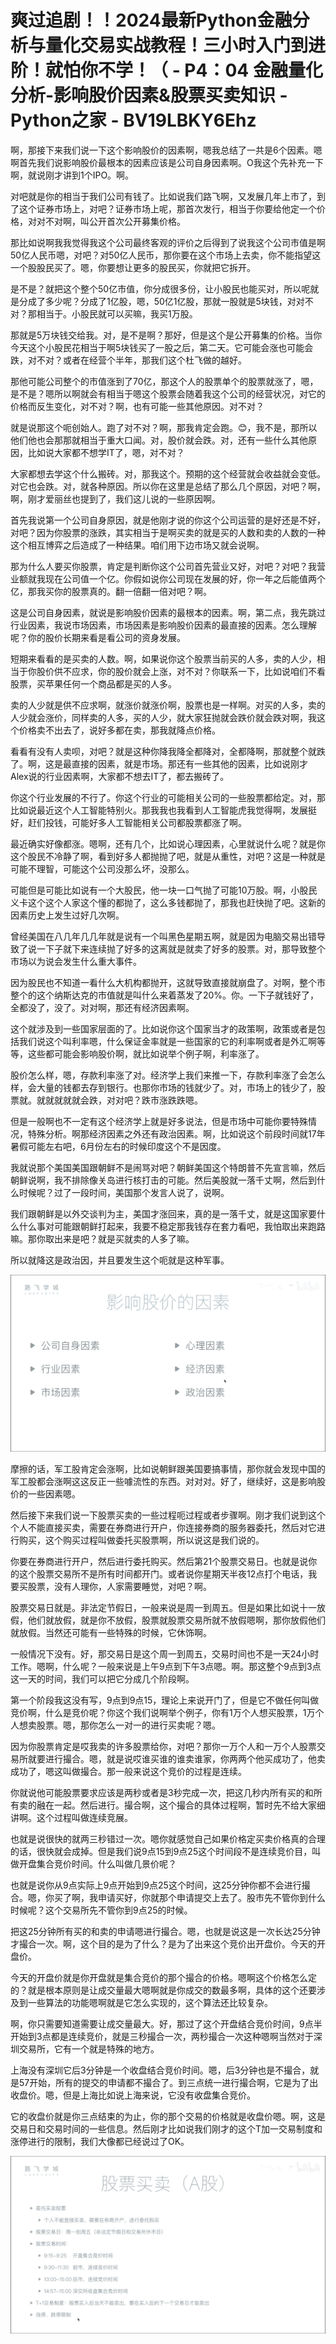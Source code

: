 # 爽过追剧！！2024最新Python金融分析与量化交易实战教程！三小时入门到进阶！就怕你不学！（ - P4：04 金融量化分析-影响股价因素&股票买卖知识 - Python之家 - BV19LBKY6Ehz

啊，那接下来我们说一下这个影响股价的因素啊，嗯我总结了一共是6个因素。嗯啊首先我们说影响股价最根本的因素应该是公司自身因素啊。O我这个先补充一下啊，就说刚才讲到1个IPO。啊。

对吧就是你的相当于我们公司有钱了。比如说我们路飞啊，又发展几年上市了，到了这个证券市场上，对吧？证券市场上呢，那首次发行，相当于你要给他定一个价格，对对不对啊，叫公开首次公开募集价格。

那比如说啊我我觉得我这个公司最终客观的评价之后得到了说我这个公司市值是啊50亿人民币嗯，对吧？对50亿人民币，那你要在这个市场上去卖，你不能指望这一个股股民买了。嗯，你要想让更多的股民买，你就把它拆开。

是不是？就把这个整个50亿市值，你分成很多份，让小股民也能买对，所以呢就是分成了多少呢？分成了1亿股，嗯，50亿1亿股，那就一股就是5块钱，对对不对？那相当于。小股民就可以买嘛，我买1万股。

那就是5万块钱交给我。对，是不是啊？那好，但是这个是公开募集的价格。当你今天这个小股民花相当于啊5块钱买了一股之后，第二天。它可能会涨也可能会跌，对不对？或者在经营个半年，那我们这个杜飞做的越好。

那他可能公司整个的市值涨到了70亿，那这个人的股票单个的股票就涨了，嗯，是不是？嗯所以啊就会有相当于嗯这个股票会随着我这个公司的经营状况，对它的价格而反生变化，对不对？啊，也有可能一些其他原因。对不对？

就是说那这个呃创始人。跑了对不对？啊，那我肯定会跑。😊，我不是，那所以他们他也会那那就相当于重大口闻。对，股价就会跌。对，还有一些什么其他原因，比如说大家都不想学IT了，嗯，对不对？

大家都想去学这个什么搬砖。对，那我这个。预期的这个经营就会收益就会变低。对它也会跌。对，就各种原因。所以你在这里是总结了那么几个原因，对吧？啊，啊，刚才爱丽丝也提到了，我们这儿说的一些原因啊。

首先我说第一个公司自身原因，就是他刚才说的你这个公司运营的是好还是不好，对吧？因为你股票的涨跌，其实相当于是啊买卖的就是买的人数和卖的人数的一种这个相互博弈之后造成了一种结果。咱们用下边市场又就会说啊。

那为什么人要买你股票，肯定是判断你这个公司首先营业又好，对吧？对吧？我营业额就我现在公司值一个亿。你假如说你公司现在发展的好，你一年之后能值两个亿，那我买你的股票真的。翻一倍翻一倍对吧？啊。

这是公司自身因素，就说是影响股价因素的最根本的因素。啊，第二点，我先跳过行业因素，我说市场因素，市场因素是影响股价因素的最直接的因素。怎么理解呢？你的股价长期来看是看公司的资身发展。

短期来看看的是买卖的人数。啊，如果说你这个股票当前买的人多，卖的人少，相当于你股价供不应求，你的股价就会上涨，对不对？你联系一下，比如说咱们不看股票，买苹果任何一个商品都是买的人多。

卖的人少就是供不应求啊，就涨价就涨价啊，股票也是一样啊。对买的人多，卖的人少就会涨价，同样卖的人多，买的人少，就大家狂抛就会跌价就会跌对啊，我这个价格卖不出去了，说好多都在卖，那我就降点价格。

看看有没有人卖呗，对吧？就是这种你降我降全都降对，全都降啊，那就整个就跌了。啊，这是最直接的因素，就是市场。那还有一些其他的因素，比如说刚才Alex说的行业因素啊，大家都不想去IT了，都去搬砖了。

你这个行业发展的不行了。你这个行业的可能相关公司的一些股票都给定。对，那比如说最近这个人工智能特别火。那我我也我看到人工智能虎我觉得啊，发展挺好，赶们投钱，可能好多人工智能相关公司都股票都涨了啊。

最近确实好像都涨。嗯啊，还有几个，比如说心理因素，心里就说什么呢？就是你这个股民不冷静了啊，看到好多人都抛抛了吧，就是从重性，对吧？这是一种就是可能不理智，可能这个公司没那么坏，没那么。

可能但是可能比如说有一个大股民，他一块一口气抛了可能10万股。啊，小股民义卡这个这个人家这个懂的都抛了，这么多钱都抛了，那我也赶快抛了吧。这新的因素历史上发生过好几次啊。

曾经美国在八几年几几年就是说有一个叫黑色星期五啊，就是因为电脑交易出错导致了说一下子就下来连续抛了好多的这离就是就卖了好多的股票。对，那导致整个市场以为说会发生什么重大事件。

因为股民也不知道一看什么大机构都抛开，这就导致直接就崩盘了。对啊，整个市整个的这个纳斯达克的市值就是叫什么来着蒸发了20%。你。一下子就钱好了，全都没了，没了。对对啊，那还有经济因素啊。

这个就涉及到一些国家层面的了。比如说你这个国家当才的政策啊，政策或者是包括我们说这个叫利率嗯，什么保证金率就是一些国家的它的利率啊或者是外汇啊等等，这些都可能会影响股价啊，就比如说举个例子啊，利率涨了。

股价怎么样，嗯，存款利率涨了对。经济学上我们来推一下，存款利率涨了会怎么样，会大量的钱都去存到银行。也那你市场的钱就少了。对，市场上的钱少了，股票就。就就就就就会跌，对对吧？跌市涨跌跌嗯。

但是一般啊也不一定有这个经济学上就是好多说法，但是市场中可能你要特殊情况，特殊分析。啊那经济因素之外还有政治因素。啊，比如说这个前段时间就17年暑假可能左右吧，6月份左右的时候印度这个不是因度。

我就说那个美国美国跟朝鲜不是闹骂对吧？朝鲜美国这个特朗普不先宣言嘛，然后朝鲜说啊，我不排除像关岛进行核打击的可能。然后美股就一落千丈啊，然后到什么时候呢？过了一段时间，美国那个发言人说了，说啊。

我们跟朝鲜是以外交谈判为主，美国才涨回来，真的是一落千丈，就是这国家要什么什么事对可能跟朝鲜打起来，我要不稳定那我钱存在套力看吧，我怕取出来跑路嘛。那你取出来是吧？就是买就卖的人多了嘛。

所以就降这是政治因，并且要发生这个呃就是这种军事。

![](img/3002f07765872e22fc8feb19865f0bd7_1.png)

摩擦的话，军工股肯定会涨啊，比如说朝鲜跟美国要搞事情，那你就会发现中国的军工股都会涨啊这这反正一些噱流性的东西。对对对。好了，继续好，这是影响股价的一些因素嗯。

然后接下来我们说一下股票买卖的一些过程呃过程或者步骤啊。刚才我们说到这个个人不能直接买卖，需要在券商进行开户，你连接券商的服务器委托，然后对它进行购买，这个购买过程叫做委托买股票啊，所以说这是我们说的。

你要在券商进行开户，然后进行委托购买。然后第21个股票交易日。也就是说你的这个股票交易所不是所有时间都开门。或者说你星期天半夜12点打个电话，我要买股票，没有人理你，人家需要睡觉，对吧？啊。

股票交易日就是。非法定节假日，一般来说是周一到周五。但是如果比如说十一放假，他们就放假，就是你不放假，股票就股票交易所就不放假嗯啊，那你放假他们就放假。当然还可能有一些特殊的时候，它休饰啊。

一般情况下没有。好，那交易日是这个周一到周五，交易时间也不是一天24小时工作。嗯啊，什么呢？一般来说是上午9点到下午3点嗯。啊。那这整个9点到3点这一天的时间，我们可以把它分成几个阶段啊。

第一个阶段我这没有写，9点到9点15，理论上来说开门了，但是它不做任何叫做竞价啊，什么是竞价呢？你这个我们说啊举个例子，你有1万个人想买股票，1万个人想卖股票。嗯，那你怎么一对一的进行买卖呢？嗯。

因为你股票肯定是哎我卖的许多股票给你，对吧？那你一万个人和一万个人股票交易所就要进行撮合。嗯，就是说哎谁买谁的谁卖谁家，你两两个他买成功了，他卖成功了，嗯这叫做撮合。那一般来说这个竞价的过程是连续。

你就说他可能股票要求应该是两秒或者是3秒完成一次，把这几秒内所有买的和所有卖的融在一起。然后进行。撮合啊，这个撮合的具体过程啊，暂时先不给大家细讲啊。这个过程叫做连续竞展。

也就是说很快的就两三秒错过一次。嗯你就感觉自己如果价格定买卖价格真的合理的话，很快就会成掉。但是我们说9点15到9点25这个时间段不是连续竞价目，叫做开盘集合竞价时间。什么叫做几景价呢？

也就是说你从9点实际上9点开始到9点25这个时间，这25分钟你都不会进行撮合。嗯，你买了啊，我申请买好，你就那个申请提交上去了。股市先不管你到什么时候呢？这个交易所先不管你到9点25的时候。

把这25分钟所有买的和卖的申请嗯进行撮合。嗯，也就是说这是一次长达25分钟才撮合一次。啊，这个目的是为了什么？是为了出来这个竞价出开盘价。今天的开盘价。

今天的开盘价就是你开盘就是集合竞价的那个撮合的价格。嗯啊这个价格怎么定的？就是根本原则是让成交量最大嗯啊就是你成交的数最多啊，具体的这个还要涉及到一些算法的功能嗯啊就是它怎么实现的，这个算法还比较复杂。

啊，你只需要知道需要让成交量最大。好，那过了这个开盘结合竞价时间，9点半开始到3点都是连续竞价，就是三秒撮合一次，两秒撮合一次这种嗯啊当然对于深圳交易所，它有一个就是特殊的地方。

上海没有深圳它后3分钟是一个收盘结合竞价时间。嗯，后3分钟也是不撮合，就是57开始，所有的提交的申请都不撮合了。到三点统一进行撮合啊，它是为了出收盘价。嗯，但是上海比如说上海来说，它没有收盘集合竞价。

它的收盘价就是你三点结束的为止，你的那个交易的价格就是收盘价嗯。啊，这是交易日和交易时间的一些信息。然后刚才比如说我们刚才的这个T加一交易制度和涨停进行的限制，我们大像都已经说过了OK。



![](img/3002f07765872e22fc8feb19865f0bd7_3.png)